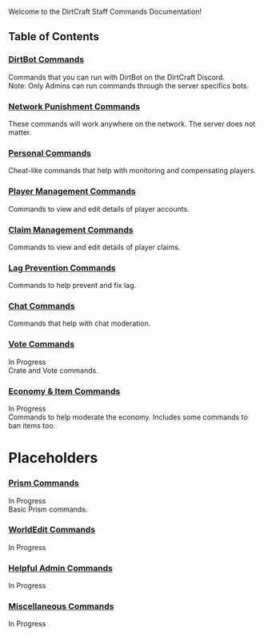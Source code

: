 Welcome to the DirtCraft Staff Commands Documentation!

## Table of Contents

### [DirtBot Commands](https://github.com/Dirt-Craft/Staff-Commands/wiki/DirtBot-Commands "DirtBot Commands")
Commands that you can run with DirtBot on the DirtCraft Discord.<br>
Note: Only Admins can run commands through the server specifics bots.

### [Network Punishment Commands](https://github.com/Dirt-Craft/Staff-Commands/wiki/Network-Punishment-Commands "Network Punishment Commands")
These commands will work anywhere on the network. The server does not matter.

### [Personal Commands](https://github.com/Dirt-Craft/Staff-Commands/wiki/Personal-Commands "Personal Commands")
Cheat-like commands that help with monitoring and compensating players.

### [Player Management Commands](https://github.com/Dirt-Craft/Staff-Commands/wiki/Player-Management-Commands "Player Management Commands")
Commands to view and edit details of player accounts.

### [Claim Management Commands](https://github.com/Dirt-Craft/Staff-Commands/wiki/Claim-Management-Commands "Claim Management Commands")
Commands to view and edit details of player claims.

### [Lag Prevention Commands](https://github.com/Dirt-Craft/Staff-Commands/wiki/Lag-Prevention-Commands "Lag Prevention Commands")
Commands to help prevent and fix lag.

### [Chat Commands](https://github.com/Dirt-Craft/Staff-Commands/wiki/Chat-Commands "Chat Commands")
Commands that help with chat moderation.

### [Vote Commands](https://github.com/Dirt-Craft/Staff-Commands/wiki/Vote-Commands "Vote Commands")
In Progress <br>
Crate and Vote commands.

### [Economy & Item Commands](https://github.com/Dirt-Craft/Staff-Commands/wiki/Economy-&-Item-Commands "Economy & Item Commands")
In Progress <br>
Commands to help moderate the economy.
Includes some commands to ban items too.

# Placeholders

### [Prism Commands](https://github.com/Dirt-Craft/Staff-Commands/wiki/Prism-Commands "Prism Commands")
In Progress <br>
Basic Prism commands.

### [WorldEdit Commands](https://github.com/Dirt-Craft/Staff-Commands/wiki/WorldEdit-Commands "WorldEdit Commands")
In Progress

### [Helpful Admin Commands](https://github.com/Dirt-Craft/Staff-Commands/wiki/Helpful-Admin-Commands "Helpful Admin Commands")
In Progress

### [Miscellaneous Commands](https://github.com/Dirt-Craft/Staff-Commands/wiki/Miscellaneous-Commands "Miscellaneous Commands")
In Progress




